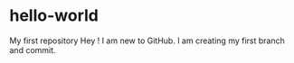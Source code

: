 # hello-world
My first repository
Hey ! I am new to GitHub. I am creating my first branch and commit.
